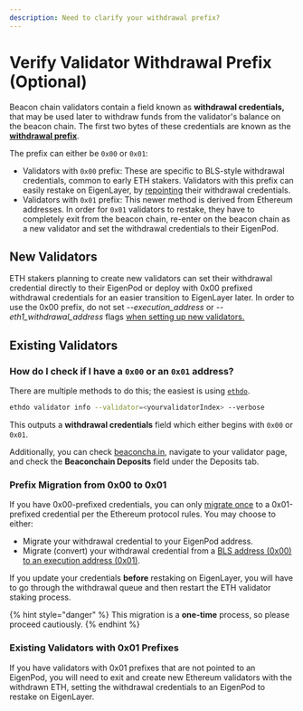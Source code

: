 ```yaml
---
description: Need to clarify your withdrawal prefix?
---
```


# Verify Validator Withdrawal Prefix (Optional)

Beacon chain validators contain a field known as **withdrawal credentials,** that may be used later to withdraw funds from the validator's balance on the beacon chain. The first two bytes of these credentials are known as the [**withdrawal prefix**](https://notes.ethereum.org/@launchpad/withdrawals-faq#Q-What-are-0x00-and-0x01-withdrawal-credentials-prefixes).

The prefix can either be `0x00` or `0x01`:&#x20;

* Validators with `0x00` prefix: These are specific to BLS-style withdrawal credentials, common to early ETH stakers. Validators with this prefix can easily restake on EigenLayer, by [repointing](broken-reference) their withdrawal credentials.
* Validators with `0x01` prefix: This newer method is derived from Ethereum addresses. In order for `0x01` validators to restake, they have to completely exit from the beacon chain, re-enter on the beacon chain as a new validator and set the withdrawal credentials to their EigenPod.

## **New Validators**

ETH stakers planning to create new validators can set their withdrawal credential directly to their EigenPod or deploy with 0x00 prefixed withdrawal credentials for an easier transition to EigenLayer later. In order to use the 0x00 prefix, do not set _--execution\_address_ or _--eth1\_withdrawal\_address_ flags [when setting up new validators.](https://github.com/ethereum/staking-deposit-cli#commands)



## **Existing Validators**

### **How do I check if I have a `0x00` or an `0x01` address?**

There are multiple methods to do this; the easiest is using [`ethdo`](https://github.com/wealdtech/ethdo).

```sh
ethdo validator info --validator=<yourvalidatorIndex> --verbose
```

This outputs a **withdrawal credentials** field which either begins with `0x00` or `0x01`.&#x20;

Additionally, you can check [beaconcha.in](http://beaconcha.in/), navigate to your validator page, and check the **Beaconchain Deposits** field under the Deposits tab.

### **Prefix Migration from 0x00 to 0x01**

If you have 0x00-prefixed credentials, you can only [migrate once](https://notes.ethereum.org/@launchpad/withdrawals-faq#Q-Once-I-have-changed-my-credential-to-0x01-can-I-change-it-to-an-alternative-withdrawal-address) to a 0x01-prefixed credential per the Ethereum protocol rules. You may choose to either:

* Migrate your withdrawal credential to your EigenPod address.
* Migrate (convert) your withdrawal credential from a [BLS address (0x00) to an execution address (0x01)](https://notes.ethereum.org/@launchpad/withdrawals-guide#BLS-to-execution-with-ethdo).

If you update your credentials **before** restaking on EigenLayer, you will have to go through the withdrawal queue and then restart the ETH validator staking process.

{% hint style="danger" %}
This migration is a **one-time** process, so please proceed cautiously.
{% endhint %}

### Existing Validators with 0x01 Prefixes

If you have validators with 0x01 prefixes that are not pointed to an EigenPod, you will need to exit and create new Ethereum validators with the withdrawn ETH, setting the withdrawal credentials to an EigenPod to restake on EigenLayer.
